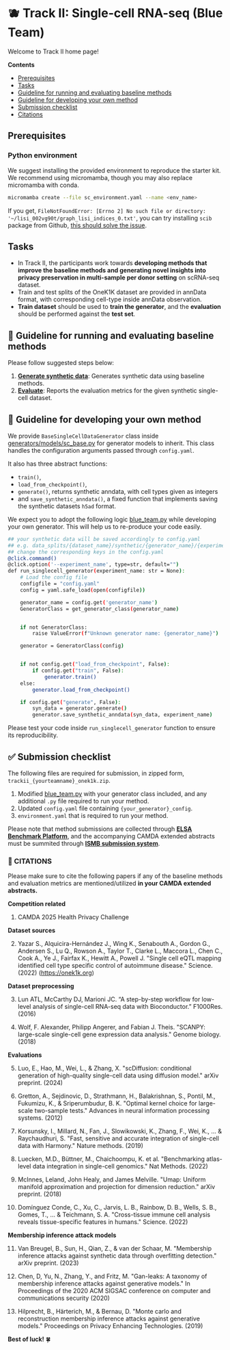 # :blueberries: Track II: Single-cell RNA-seq (Blue Team)

Welcome to Track II home page! 

**Contents**
- [Prerequisites](#prerequisites)
- [Tasks](#tasks)
- [Guideline for running and evaluating baseline methods](#thread-guideline-for-running-and-evaluating-baseline-methods)
- [Guideline for developing your own method](#bookmark_tabs-guideline-for-developing-your-own-method)
- [Submission checklist](#white_check_mark-submission-checklist)
- [Citations](#pencil-citations)


## Prerequisites

### Python environment

We suggest installing the provided environment to reproduce the starter kit. We recommend using micromamba, though you may also replace micromamba with conda. 

```bash
micromamba create --file sc_environment.yaml --name <env_name>
```

If you get, `FileNotFoundError: [Errno 2] No such file or directory: '~/lisi_002vg90t/graph_lisi_indices_0.txt'`,  you can try installing `scib` package from Github, [this should solve the issue](https://github.com/theislab/scib/issues/308). 



## Tasks 
- In Track II, the participants work towards **developing methods that improve the baseline methods and generating novel insights into privacy preservation in multi-sample per donor setting** on scRNA-seq dataset.
- Train and test splits of the OneK1K dataset are provided in annData format, with corresponding cell-type inside annData observation. 
- **Train dataset** should be used to **train the generator**, and the **evaluation** should be performed against the **test set**. 
 

## :thread: Guideline for running and evaluating baseline methods

Please follow suggested steps below:
1. **[Generate synthetic data](/experiments/track_ii/1_generation/)**: Generates synthetic data using baseline methods. 
2. **[Evaluate](/experiments/track_ii/2_evaluation/)**: Reports the evaluation metrics for the given synthetic single-cell dataset. 



## :bookmark_tabs: Guideline for developing your own method

We provide `BaseSingleCellDataGenerator` class inside [generators/models/sc_base.py](/src/generators/models/sc_base.py) for generator models to inherit. This class handles the configuration arguments passed through `config.yaml`. 

It also has three abstract functions:  
- `train()`, 
- `load_from_checkpoint()`, 
- `generate()`, returns synthetic anndata, with cell types given as integers 
-  and `save_synthetic_anndata()`, a fixed function that implements saving the synthetic datasets `h5ad` format. 

We expect you to adopt the following logic [blue_team.py](/src/generators/blue_team.py) while developing your own generator. This will help us to re-produce your code easily. 



```bash
## your synthetic data will be saved accordingly to config.yaml
## e.g. data_splits/{dataset_name}/synthetic/{generator_name}/{experiment_name}
## change the corresponding keys in the config.yaml
@click.command()
@click.option('--experiment_name', type=str, default="")
def run_singlecell_generator(experiment_name: str = None):
    # Load the config file
    configfile = "config.yaml"
    config = yaml.safe_load(open(configfile))

    generator_name = config.get('generator_name')
    GeneratorClass = get_generator_class(generator_name)


    if not GeneratorClass:
        raise ValueError(f"Unknown generator name: {generator_name}")

    generator = GeneratorClass(config)


    if not config.get("load_from_checkpoint", False):
        if config.get("train", False):
            generator.train()
    else:
        generator.load_from_checkpoint()

    if config.get("generate", False):
        syn_data = generator.generate()
        generator.save_synthetic_anndata(syn_data, experiment_name)
```

Please test your code inside `run_singlecell_generator` function to ensure its reproducibility. 


## :white_check_mark: Submission checklist
The following files are required for submission, in zipped form, `trackii_{yourteamname}_onek1k.zip`. 

1. Modified [blue_team.py](/src/generators/blue_team.py) with your generator class included, and any additional `.py` file required to run your method. 
2. Updated `config.yaml` file containing `{your_generator}_config`. 
3. `environment.yaml` that is required to run your method.

Please note that method submissions are collected through [**ELSA Benchmark Platform**](https://benchmarks.elsa-ai.eu/?ch=4), and the accompanying CAMDA extended abstracts must be summited through [**ISMB submission system**](https://www.iscb.org/ismbeccb2025/home).  


### :pencil: CITATIONS

Please make sure to cite the following papers if any of the baseline methods and evaluation metrics are mentioned/utilized **in your CAMDA extended abstracts.**

**Competition related**

1. CAMDA 2025 Health Privacy Challenge

**Dataset sources**

2. Yazar S., Alquicira-Hernández J., Wing K., Senabouth A., Gordon G., Andersen S., Lu Q., Rowson A., Taylor T., Clarke L., Maccora L., Chen C., Cook A., Ye J., Fairfax K., Hewitt A., Powell J. "Single cell eQTL mapping identified cell type specific control of autoimmune disease." Science. (2022) (https://onek1k.org) 


**Dataset preprocessing**

3. Lun ATL, McCarthy DJ, Marioni JC. “A step-by-step workflow for low-level analysis of single-cell RNA-seq data with Bioconductor.” F1000Res. (2016)

4. Wolf, F. Alexander, Philipp Angerer, and Fabian J. Theis. "SCANPY: large-scale single-cell gene expression data analysis." Genome biology. (2018)


**Evaluations**

5. Luo, E., Hao, M., Wei, L., & Zhang, X. "scDiffusion: conditional generation of high-quality single-cell data using diffusion model." arXiv preprint. (2024)

6. Gretton, A., Sejdinovic, D., Strathmann, H., Balakrishnan, S., Pontil, M., Fukumizu, K., & Sriperumbudur, B. K.  "Optimal kernel choice for large-scale two-sample tests." Advances in neural information processing systems. (2012)

7. Korsunsky, I., Millard, N., Fan, J., Slowikowski, K., Zhang, F., Wei, K., ... & Raychaudhuri, S. "Fast, sensitive and accurate integration of single-cell data with Harmony." Nature methods. (2019)

8. Luecken, M.D., Büttner, M., Chaichoompu, K. et al. "Benchmarking atlas-level data integration in single-cell genomics." Nat Methods. (2022)

9. McInnes, Leland, John Healy, and James Melville. "Umap: Uniform manifold approximation and projection for dimension reduction." arXiv preprint. (2018)

10. Domínguez Conde, C., Xu, C., Jarvis, L. B., Rainbow, D. B., Wells, S. B., Gomes, T., ... & Teichmann, S. A. "Cross-tissue immune cell analysis reveals tissue-specific features in humans." Science. (2022)
 

**Membership inference attack models**

11. Van Breugel, B., Sun, H., Qian, Z., & van der Schaar, M. "Membership inference attacks against synthetic data through overfitting detection." arXiv preprint. (2023)

12. Chen, D, Yu, N., Zhang, Y., and Fritz, M. "Gan-leaks: A taxonomy of membership inference attacks against generative models."  In Proceedings of the 2020 ACM SIGSAC conference on computer and communications security (2020)

13. Hilprecht, B., Härterich, M., & Bernau, D.  "Monte carlo and reconstruction membership inference attacks against generative models." Proceedings on Privacy Enhancing Technologies. (2019)

<!-- comment 16. Hayes, J., Melis, L., Danezis, G. & De Cristofaro, E. "Logan: Membership inference attacks against generative models." arXiv preprint. (2019) -->






**Best of luck!** :four_leaf_clover:





